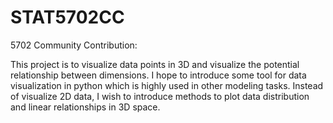 # STAT5702CC
5702 Community Contribution:

This project is to visualize data points in 3D and visualize the potential relationship between dimensions.
I hope to introduce some tool for data visualization in python which is highly used in other modeling tasks.
Instead of visualize 2D data, I wish to introduce methods to plot data distribution and linear relationships in 3D space.
